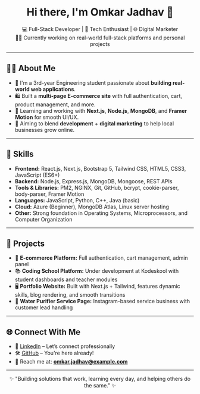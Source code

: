 <h1 align="center">Hi there, I'm Omkar Jadhav 👋</h1>

<p align="center">
  💻 Full-Stack Developer | 🚀 Tech Enthusiast | 🌐 Digital Marketer<br/>
  👨‍💻 Currently working on real-world full-stack platforms and personal projects
</p>

---

## 🧑‍💻 About Me

- 🔭 I'm a 3rd-year Engineering student passionate about **building real-world web applications**.
- 🛍️ Built a **multi-page E-commerce site** with full authentication, cart, product management, and more.
- 🌱 Learning and working with **Next.js**, **Node.js**, **MongoDB**, and **Framer Motion** for smooth UI/UX.
- 🎯 Aiming to blend **development** + **digital marketing** to help local businesses grow online.

---

## 🧠 Skills

- **Frontend:** React.js, Next.js, Bootstrap 5, Tailwind CSS, HTML5, CSS3, JavaScript (ES6+)
- **Backend:** Node.js, Express.js, MongoDB, Mongoose, REST APIs
- **Tools & Libraries:** PM2, NGINX, Git, GitHub, bcrypt, cookie-parser, body-parser, Framer Motion
- **Languages:** JavaScript, Python, C++, Java (basic)
- **Cloud:** Azure (Beginner), MongoDB Atlas, Linux server hosting
- **Other:** Strong foundation in Operating Systems, Microprocessors, and Computer Organization

---

## 🧰 Projects

- 🛒 **E-commerce Platform:** Full authentication, cart management, admin panel  
- 📚 **Coding School Platform:** Under development at Kodeskool with student dashboards and teacher modules  
- 🖥️ **Portfolio Website:** Built with Next.js + Tailwind, features dynamic skills, blog rendering, and smooth transitions  
- 📱 **Water Purifier Service Page:** Instagram-based service business with customer lead handling  

---

## 🌐 Connect With Me

- 🔗 [LinkedIn](https://linkedin.com/) – Let’s connect professionally
- 🛠️ [GitHub](https://github.com/omjadhav93) – You're here already!
- 📧 Reach me at: **omkar.jadhav@example.com**

---

<p align="center">
  ✨ "Building solutions that work, learning every day, and helping others do the same." ✨
  
  
</p>
